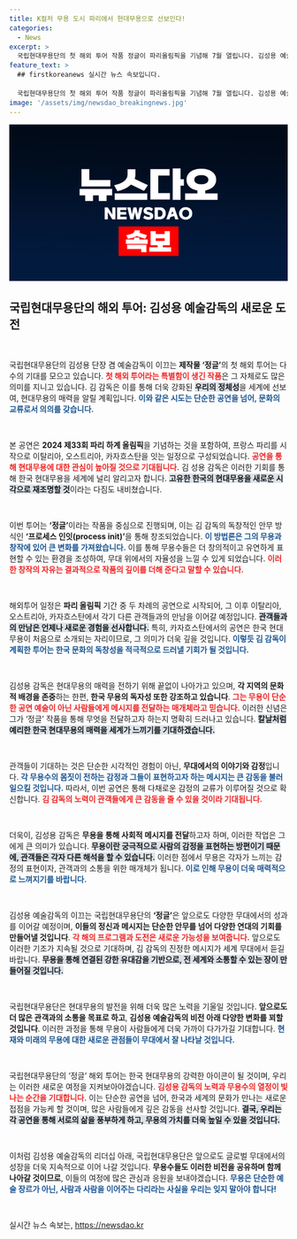 ```yaml
---
title: K컬처 무용 도시 파리에서 현대무용으로 선보인다!
categories:
  - News
excerpt: >
  국립현대무용단의 첫 해외 투어 작품 정글이 파리올림픽을 기념해 7월 열립니다. 김성용 예술감독의 특별한 안무로 창의적이고 한국적인 현대무용을 세계에 선보이는 기회, 놓치지 마세요!
feature_text: >
  ## firstkoreanews 실시간 뉴스 속보입니다.

  국립현대무용단의 첫 해외 투어 작품 정글이 파리올림픽을 기념해 7월 열립니다. 김성용 예술감독의 특별한 안무로 창의적이고 한국적인 현대무용을 세계에 선보이는 기회, 놓치지 마세요!
image: '/assets/img/newsdao_breakingnews.jpg'
---
```


<p><img src="/assets/img/newsdao_breakingnews.jpg" alt="firstkoreanews 속보" /></p>

<h2 data-ke-size="size26">국립현대무용단의 해외 투어: 김성용 예술감독의 새로운 도전</h2>

<p data-ke-size="size16">&nbsp;</p>

<p>국립현대무용단의 김성용 단장 겸 예술감독이 이끄는 <b>제작물 ‘정글’</b>의 첫 해외 투어는 다수의 기대를 모으고 있습니다. <b><span style="color: #ee2323;">첫 해외 투어라는 특별함이 생긴 작품</span></b>은 그 자체로도 많은 의미를 지니고 있습니다. 김 감독은 이를 통해 더욱 강화된 <b><span style="background-color: #21538527;">우리의 정체성</span></b>을 세계에 선보여, 현대무용의 매력을 알릴 계획입니다. <b><span style="color: #1a5490;">이와 같은 시도는 단순한 공연을 넘어, 문화의 교류로서 의의를 갖습니다.</span></b> </p>

<p data-ke-size="size16">&nbsp;</p>

<p>본 공연은 <b>2024 제33회 파리 하계 올림픽</b>을 기념하는 것을 포함하여, 프랑스 파리를 시작으로 이탈리아, 오스트리아, 카자흐스탄을 잇는 일정으로 구성되었습니다. <b><span style="color: #ee2323;">공연을 통해 현대무용에 대한 관심이 높아질 것으로 기대됩니다.</span></b> 김 성용 감독은 이러한 기회를 통해 한국 현대무용을 세계에 널리 알리고자 합니다. <b><span style="background-color: #21538527;">고유한 한국의 현대무용을 새로운 시각으로 재조명할 것</span></b>이라는 다짐도 내비쳤습니다. </p>

<p data-ke-size="size16">&nbsp;</p>

<p>이번 투어는 <b>‘정글’</b>이라는 작품을 중심으로 진행되며, 이는 김 감독의 독창적인 안무 방식인 <b>‘프로세스 인잇(process init)’</b>을 통해 창조되었습니다. <b><span style="color: #1a5490;">이 방법론은 그의 무용과 창작에 있어 큰 변화를 가져왔습니다.</span></b> 이를 통해 무용수들은 더 창의적이고 유연하게 표현할 수 있는 환경을 조성하여, 무대 위에서의 자율성을 느낄 수 있게 되었습니다. <b><span style="color: #ee2323;">이러한 창작의 자유는 결과적으로 작품의 깊이를 더해 준다고 말할 수 있습니다.</span></b></p>

<p data-ke-size="size16">&nbsp;</p>

<p>해외투어 일정은 <b>파리 올림픽</b> 기간 중 두 차례의 공연으로 시작되어, 그 이후 이탈리아, 오스트리아, 카자흐스탄에서 각기 다른 관객들과의 만남을 이어갈 예정입니다. <b><span style="background-color: #21538527;">관객들과의 만남은 언제나 새로운 경험을 선사합니다.</span></b> 특히, 카자흐스탄에서의 공연은 한국 현대무용이 처음으로 소개되는 자리이므로, 그 의미가 더욱 깊을 것입니다. <b><span style="color: #1a5490;">이렇듯 김 감독이 계획한 투어는 한국 문화의 독창성을 적극적으로 드러낼 기회가 될 것입니다.</span></b></p>

<p data-ke-size="size16">&nbsp;</p>

<p>김성용 감독은 현대무용의 매력을 전하기 위해 끝없이 나아가고 있으며, <b>각 지역의 문화적 배경을 존중</b>하는 한편, <b>한국 무용의 독자성 또한 강조하고 있습니다</b>. <b><span style="color: #ee2323;">그는 무용이 단순한 공연 예술이 아닌 사람들에게 메시지를 전달하는 매개체라고 믿습니다.</span></b> 이러한 신념은 그가 ‘정글’ 작품을 통해 무엇을 전달하고자 하는지 명확히 드러나고 있습니다. <b><span style="background-color: #21538527;">칼날처럼 예리한 한국 현대무용의 매력을 세계가 느끼기를 기대하겠습니다.</span></b></p>

<p data-ke-size="size16">&nbsp;</p>

<p>관객들이 기대하는 것은 단순한 시각적인 경험이 아닌, <b>무대에서의 이야기와 감정</b>입니다. <b><span style="color: #1a5490;">각 무용수의 몸짓이 전하는 감정과 그들이 표현하고자 하는 메시지는 큰 감동을 불러일으킬 것입니다.</span></b> 따라서, 이번 공연은 통해 다채로운 감정의 교류가 이루어질 것으로 확신합니다. <b><span style="color: #ee2323;">김 감독의 노력이 관객들에게 큰 감동을 줄 수 있을 것이라 기대됩니다.</span></b></p>

<p data-ke-size="size16">&nbsp;</p>

<p>더욱이, 김성용 감독은 <b>무용을 통해 사회적 메시지를 전달</b>하고자 하며, 이러한 작업은 그에게 큰 의미가 있습니다. <b><span style="background-color: #21538527;">무용이란 궁극적으로 사람의 감정을 표현하는 방편이기 때문에, 관객들은 각자 다른 해석을 할 수 있습니다.</span></b> 이러한 점에서 무용은 각자가 느끼는 감정의 표현이자, 관객과의 소통을 위한 매개체가 됩니다. <b><span style="color: #1a5490;">이로 인해 무용이 더욱 매력적으로 느껴지기를 바랍니다.</span></b></p>

<p data-ke-size="size16">&nbsp;</p>

<p>김성용 예술감독의 이끄는 국립현대무용단의 <b>‘정글’</b>은 앞으로도 다양한 무대에서의 성과를 이어갈 예정이며, <b>이들의 정신과 메시지는 단순한 안무를 넘어 다양한 연대의 기회를 만들어낼 것입니다</b>. <b><span style="color: #ee2323;">각 해의 프로그램과 도전은 새로운 가능성을 보여줍니다.</span></b> 앞으로도 이러한 기조가 지속될 것으로 기대하며, 김 감독의 진정한 메시지가 세계 무대에서 듣길 바랍니다. <b><span style="background-color: #21538527;">무용을 통해 연결된 강한 유대감을 기반으로, 전 세계와 소통할 수 있는 장이 만들어질 것입니다.</span></b></p>

<p data-ke-size="size16">&nbsp;</p>

<p>국립현대무용단은 현대무용의 발전을 위해 더욱 많은 노력을 기울일 것입니다. <b>앞으로도 더 많은 관객과의 소통을 목표로 하고</b>, <b>김성용 예술감독의 비전 아래 다양한 변화를 꾀할 것입니다</b>. 이러한 과정을 통해 무용이 사람들에게 더욱 가까이 다가가길 기대합니다. <b><span style="color: #1a5490;">현재와 미래의 무용에 대한 새로운 관점들이 무대에서 잘 나타날 것입니다.</span></b></p>

<p data-ke-size="size16">&nbsp;</p>

<p>국립현대무용단의 ‘정글’ 해외 투어는 한국 현대무용의 강력한 아이콘이 될 것이며, 우리는 이러한 새로운 여정을 지켜보아야겠습니다. <b><span style="color: #ee2323;">김성용 감독의 노력과 무용수의 열정이 빛나는 순간을 기대합니다.</span></b> 이는 단순한 공연을 넘어, 한국과 세계의 문화가 만나는 새로운 접점을 가능케 할 것이며, 많은 사람들에게 깊은 감동을 선사할 것입니다. <b><span style="background-color: #21538527;">결국, 우리는 각 공연을 통해 서로의 삶을 풍부하게 하고, 무용의 가치를 더욱 높일 수 있을 것입니다.</span></b></p>

<p data-ke-size="size16">&nbsp;</p>

<p>이처럼 김성용 예술감독의 리더십 아래, 국립현대무용단은 앞으로도 글로벌 무대에서의 성장을 더욱 지속적으로 이어 나갈 것입니다. <b>무용수들도 이러한 비전을 공유하며 함께 나아갈 것이므로</b>, 이들의 여정에 많은 관심과 응원을 보내야겠습니다. <b><span style="color: #1a5490;">무용은 단순한 예술 장르가 아닌, 사람과 사람을 이어주는 다리라는 사실을 우리는 잊지 말아야 합니다!</span></b></p>

<p data-ke-size="size16">&nbsp;</p>
실시간 뉴스 속보는, <a href="https://newsdao.kr" rel="dofollow">https://newsdao.kr</a>


